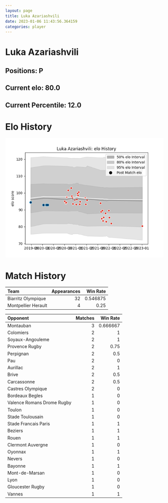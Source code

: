 ```yaml
---  
layout: page  
title: Luka Azariashvili  
date: 2023-01-06 11:43:56.364159  
categories: player  
---
```

# Luka Azariashvili

## Positions: P

## Current elo: 80.0

## Current Percentile: 12.0

# Elo History


![elo history](history_LukaAzariashvili.png)
# Match History


| Team                |   Appearances |   Win Rate |
|:--------------------|--------------:|-----------:|
| Biarritz Olympique  |            32 |   0.546875 |
| Montpellier Herault |             4 |   0.25     |

| Opponent                   |   Matches |   Win Rate |
|:---------------------------|----------:|-----------:|
| Montauban                  |         3 |   0.666667 |
| Colomiers                  |         2 |   1        |
| Soyaux-Angouleme           |         2 |   1        |
| Provence Rugby             |         2 |   0.75     |
| Perpignan                  |         2 |   0.5      |
| Pau                        |         2 |   0        |
| Aurillac                   |         2 |   1        |
| Brive                      |         2 |   0.5      |
| Carcassonne                |         2 |   0.5      |
| Castres Olympique          |         2 |   0        |
| Bordeaux Begles            |         1 |   0        |
| Valence Romans Drome Rugby |         1 |   0        |
| Toulon                     |         1 |   0        |
| Stade Toulousain           |         1 |   0        |
| Stade Francais Paris       |         1 |   1        |
| Beziers                    |         1 |   1        |
| Rouen                      |         1 |   1        |
| Clermont Auvergne          |         1 |   0        |
| Oyonnax                    |         1 |   1        |
| Nevers                     |         1 |   0        |
| Bayonne                    |         1 |   1        |
| Mont-de-Marsan             |         1 |   0        |
| Lyon                       |         1 |   0        |
| Gloucester Rugby           |         1 |   0        |
| Vannes                     |         1 |   1        |